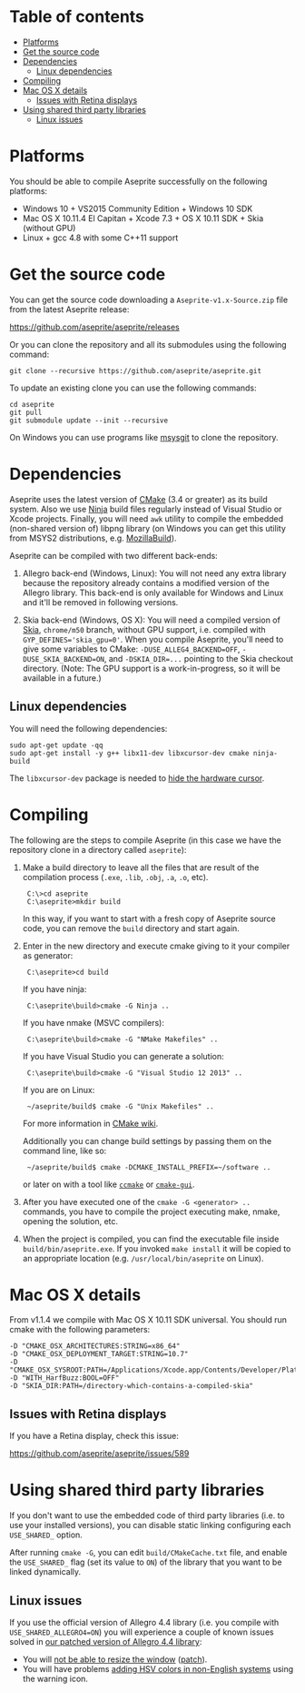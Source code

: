 # Table of contents

* [Platforms](#platforms)
* [Get the source code](#get-the-source-code)
* [Dependencies](#dependencies)
  * [Linux dependencies](#linux-dependencies)
* [Compiling](#compiling)
* [Mac OS X details](#mac-os-x-details)
  * [Issues with Retina displays](#issues-with-retina-displays)
* [Using shared third party libraries](#using-shared-third-party-libraries)
  * [Linux issues](#linux-issues)

# Platforms

You should be able to compile Aseprite successfully on the following
platforms:

* Windows 10 + VS2015 Community Edition + Windows 10 SDK
* Mac OS X 10.11.4 El Capitan + Xcode 7.3 + OS X 10.11 SDK + Skia (without GPU)
* Linux + gcc 4.8 with some C++11 support

# Get the source code

You can get the source code downloading a `Aseprite-v1.x-Source.zip`
file from the latest Aseprite release:

https://github.com/aseprite/aseprite/releases

Or you can clone the repository and all its submodules using the
following command:

    git clone --recursive https://github.com/aseprite/aseprite.git

To update an existing clone you can use the following commands:

    cd aseprite
    git pull
    git submodule update --init --recursive

On Windows you can use programs like
[msysgit](http://msysgit.github.io/) to clone the repository.

# Dependencies

Aseprite uses the latest version of [CMake](http://www.cmake.org/)
(3.4 or greater) as its build system. Also we use
[Ninja](https://ninja-build.org) build files regularly instead of
Visual Studio or Xcode projects. Finally, you will need `awk` utility
to compile the embedded (non-shared version of) libpng library (on
Windows you can get this utility from MSYS2 distributions,
e.g. [MozillaBuild](https://wiki.mozilla.org/MozillaBuild)).

Aseprite can be compiled with two different back-ends:

1. Allegro back-end (Windows, Linux): You will not need any extra
   library because the repository already contains a modified version
   of the Allegro library. This back-end is only available for Windows
   and Linux and it'll be removed in following versions.

2. Skia back-end (Windows, OS X): You will need a compiled version of
   [Skia](http://skia.org/), `chrome/m50` branch, without GPU support,
   i.e.  compiled with `GYP_DEFINES='skia_gpu=0'`. When you compile
   Aseprite, you'll need to give some variables to CMake:
   `-DUSE_ALLEG4_BACKEND=OFF`, `-DUSE_SKIA_BACKEND=ON`, and
   `-DSKIA_DIR=...` pointing to the Skia checkout directory. (Note:
   The GPU support is a work-in-progress, so it will be available in a
   future.)

## Linux dependencies

You will need the following dependencies:

    sudo apt-get update -qq
    sudo apt-get install -y g++ libx11-dev libxcursor-dev cmake ninja-build

The `libxcursor-dev` package is needed to
[hide the hardware cursor](https://github.com/aseprite/aseprite/issues/913).

# Compiling

The following are the steps to compile Aseprite (in this case we have
the repository clone in a directory called `aseprite`):

1. Make a build directory to leave all the files that are result of
   the compilation process (`.exe`, `.lib`, `.obj`, `.a`, `.o`, etc).

        C:\>cd aseprite
        C:\aseprite>mkdir build

   In this way, if you want to start with a fresh copy of Aseprite
   source code, you can remove the `build` directory and start again.

2. Enter in the new directory and execute cmake giving to it
   your compiler as generator:

        C:\aseprite>cd build

   If you have ninja:

        C:\aseprite\build>cmake -G Ninja ..

   If you have nmake (MSVC compilers):

        C:\aseprite\build>cmake -G "NMake Makefiles" ..

   If you have Visual Studio you can generate a solution:

        C:\aseprite\build>cmake -G "Visual Studio 12 2013" ..

   If you are on Linux:

        ~/aseprite/build$ cmake -G "Unix Makefiles" ..

   For more information in [CMake wiki](http://www.vtk.org/Wiki/CMake_Generator_Specific_Information).

   Additionally you can change build settings by passing them on the
   command line, like so:

        ~/aseprite/build$ cmake -DCMAKE_INSTALL_PREFIX=~/software ..

   or later on with a tool like
   [`ccmake`](https://cmake.org/cmake/help/latest/manual/ccmake.1.html)
   or
   [`cmake-gui`](https://cmake.org/cmake/help/latest/manual/cmake-gui.1.html).

3. After you have executed one of the `cmake -G <generator> ..`
   commands, you have to compile the project executing make, nmake,
   opening the solution, etc.

4. When the project is compiled, you can find the executable file
   inside `build/bin/aseprite.exe`. If you invoked `make install` it
   will be copied to an appropriate location
   (e.g. `/usr/local/bin/aseprite` on Linux).

# Mac OS X details

From v1.1.4 we compile with Mac OS X 10.11 SDK universal. You should
run cmake with the following parameters:

    -D "CMAKE_OSX_ARCHITECTURES:STRING=x86_64"
    -D "CMAKE_OSX_DEPLOYMENT_TARGET:STRING=10.7"
    -D "CMAKE_OSX_SYSROOT:PATH=/Applications/Xcode.app/Contents/Developer/Platforms/MacOSX.platform/Developer/SDKs/MacOSX10.11.sdk"
    -D "WITH_HarfBuzz:BOOL=OFF"
    -D "SKIA_DIR:PATH=/directory-which-contains-a-compiled-skia"

## Issues with Retina displays

If you have a Retina display, check this issue:

  https://github.com/aseprite/aseprite/issues/589

# Using shared third party libraries

If you don't want to use the embedded code of third party libraries
(i.e. to use your installed versions), you can disable static linking
configuring each `USE_SHARED_` option.

After running `cmake -G`, you can edit `build/CMakeCache.txt` file,
and enable the `USE_SHARED_` flag (set its value to `ON`) of the
library that you want to be linked dynamically.

## Linux issues

If you use the official version of Allegro 4.4 library (i.e. you
compile with `USE_SHARED_ALLEGRO4=ON`) you will experience a couple of
known issues solved in
[our patched version of Allegro 4.4 library](https://github.com/aseprite/aseprite/tree/master/src/allegro):

* You will
  [not be able to resize the window](https://github.com/aseprite/aseprite/issues/192)
  ([patch](https://github.com/aseprite/aseprite/commit/920f6275d55113507121afcbcda80adb44cc0563)).
* You will have problems
  [adding HSV colors in non-English systems](https://github.com/aseprite/aseprite/commit/27b55030e26e93c5e8d9e7e21206c8709d46ff22)
  using the warning icon.
